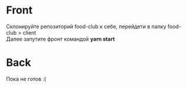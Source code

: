 # Front
Склонируйте репозиторий food-club к себе, перейдети в папку food-club > client <br />
Далее запутите фронт командой <b>yarn start</b>

# Back
Пока не готов :(
